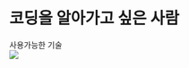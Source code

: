 # 코딩을 알아가고 싶은 사람

사용가능한 기술 <br>
<img src="https://img.shields.io/badge/HTML5-3776AB?style=for-the-badge&logo=HTML5&logoColor=E34F26">

